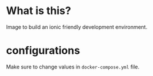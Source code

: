 # What is this?
Image to build an ionic friendly development environment.
# configurations
Make sure to change values in `docker-compose.yml` file.
